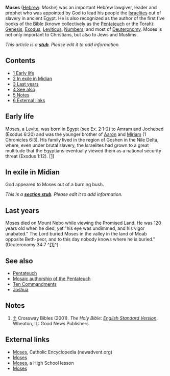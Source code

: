 **Moses** ([Hebrew](Hebrew "Hebrew"): *Moshe*) was an important
Hebrew lawgiver, leader and prophet who was appointed by God to
lead his people the [Israelites](Israelite "Israelite") out of
slavery in ancient Egypt. He is also recognized as the author of
the first five books of the Bible (known collectively as the
[Pentateuch](Pentateuch "Pentateuch") or the Torah):
[Genesis](Genesis "Genesis"), [Exodus](Exodus "Exodus"),
[Leviticus](Leviticus "Leviticus"), [Numbers](Numbers "Numbers"),
and most of [Deuteronomy](Deuteronomy "Deuteronomy"). Moses is not
only important to Christians, but also to Jews and Muslims.

*This article is a **[stub](http://www.theopedia.com/Category:Theopedia_stubs "Category:Theopedia stubs")**. Please edit it to add information.*
## Contents

-   [1 Early life](#Early_life)
-   [2 In exile in Midian](#In_exile_in_Midian)
-   [3 Last years](#Last_years)
-   [4 See also](#See_also)
-   [5 Notes](#Notes)
-   [6 External links](#External_links)

## Early life

Moses, a Levite, was born in Egypt (see Ex. 2:1-2) to Amram and
Jochebed (Exodus 6:20) and was the younger brother of
[Aaron](Aaron "Aaron") and
[Miriam](index.php?title=Miriam&action=edit&redlink=1 "Miriam (page does not exist)")
(1 Chronicles 6:3). His family lived in the region of Goshen in the
Nile Delta, where, even under brutal slavery, the Israelites had
grown to a great multitude that the Egyptians eventually viewed
them as a national security threat (Exodus 1:12).
[[1]](http://www.keyway.ca/htm2002/moses.htm)

## In exile in Midian

God appeared to Moses out of a burning bush.

*This is a **[section stub](http://www.theopedia.com/Category:Theopedia_sectionstubs "Category:Theopedia sectionstubs")**. Please edit it to add information.*
## Last years

Moses died on Mount Nebo while viewing the Promised Land. He was
120 years old when he died, yet "his eye was undimmed, and his
vigor unabated." The Lord buried Moses in the valley in the land of
Moab opposite Beth-peor, and to this day nobody knows where he is
buried." (Deuteronomy 34:7 ^[[1]](#note-0)^)

## See also

-   [Pentateuch](Pentateuch "Pentateuch")
-   [Mosaic authorship of the Pentateuch](Mosaic_authorship_of_the_Pentateuch "Mosaic authorship of the Pentateuch")
-   [Ten Commandments](Ten_Commandments "Ten Commandments")
-   [Joshua](Joshua "Joshua")

## Notes

1.  [↑](#ref-0) Crossway Bibles (2001).
    *The Holy Bible: [English Standard Version](English_Standard_Version "English Standard Version")*.
    Wheaton, IL: Good News Publishers.

## External links

-   [Moses](http://www.newadvent.org/cathen/10596a.htm), Catholic
    Encyclopedia (newadvent.org)
-   [Moses](http://www.aboutbibleprophecy.com/p51.htm)
-   [Moses](http://www.evangelbaptist.org/highschool/lessons/moses.htm),
    a High School lesson
-   [Moses](http://www.keyway.ca/htm2002/moses.htm)



